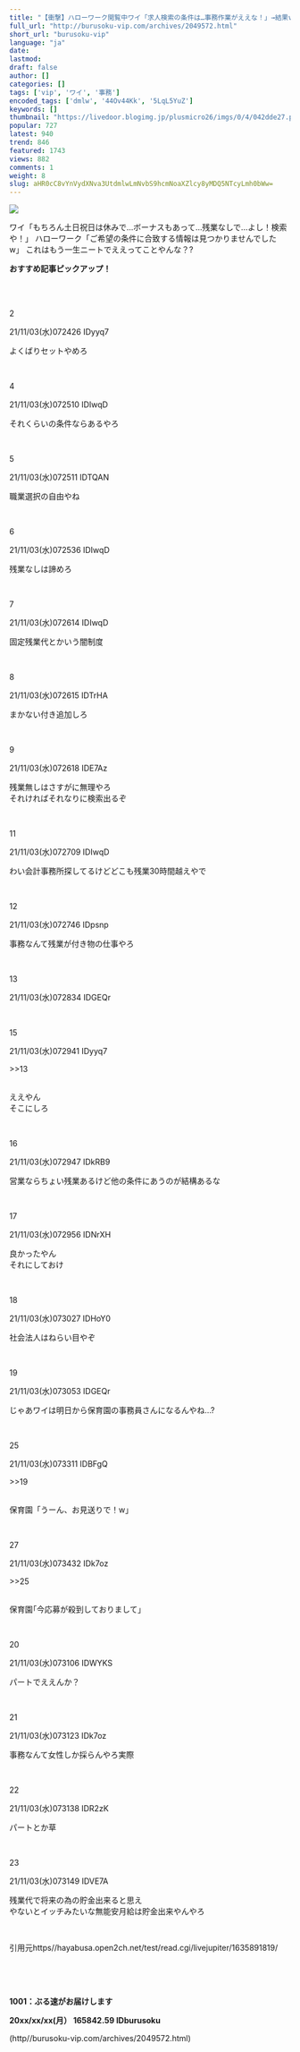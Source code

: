 ```yaml
---
title: "【衝撃】ハローワーク閲覧中ワイ「求人検索の条件は…事務作業がええな！」→結果ｗｗｗｗ "
full_url: "http://burusoku-vip.com/archives/2049572.html"
short_url: "burusoku-vip"
language: "ja"
date: 
lastmod: 
draft: false
author: []
categories: []
tags: ['vip', 'ワイ', '事務']
encoded_tags: ['dmlw', '44Ov44Kk', '5LqL5YuZ']
keywords: []
thumbnail: "https://livedoor.blogimg.jp/plusmicro26/imgs/0/4/042dde27.png"
popular: 727
latest: 940
trend: 846
featured: 1743
views: 882
comments: 1
weight: 8
slug: aHR0cC8vYnVydXNva3UtdmlwLmNvbS9hcmNoaXZlcy8yMDQ5NTcyLmh0bWw=
---
```


![](https://livedoor.blogimg.jp/plusmicro26/imgs/0/4/042dde27.png)

<div><p>ワイ「もちろん土日祝日は休みで…ボーナスもあって…残業なしで…よし！検索や！」 ハローワーク「ご希望の条件に合致する情報は見つかりませんでしたw」 これはもう一生ニートでええってことやんな？?</p><p><b>おすすめ記事ピックアップ！</b></p> <p class='g-ad1'> </p> <p class='g-ad2'> </p> <p></p><br> <br><p>2 <p> 21/11/03(水)072426 IDyyq7</p></p><p> よくばりセットやめろ </p><br> <p>4 <p> 21/11/03(水)072510 IDIwqD</p></p><p> それくらいの条件ならあるやろ </p><br> <p>5 <p> 21/11/03(水)072511 IDTQAN</p></p><p> 職業選択の自由やね </p><br> <p>6 <p> 21/11/03(水)072536 IDIwqD</p></p><p> 残業なしは諦めろ </p><br> <p>7 <p> 21/11/03(水)072614 IDIwqD</p></p><p> 固定残業代とかいう闇制度 </p><br> <p>8 <p> 21/11/03(水)072615 IDTrHA</p></p><p> まかない付き追加しろ </p><br> <p>9 <p> 21/11/03(水)072618 IDE7Az</p></p><p> 残業無しはさすがに無理やろ<br>それければそれなりに検索出るぞ </p><br> <p>11 <p> 21/11/03(水)072709 IDIwqD</p></p><p> わい会計事務所探してるけどどこも残業30時間越えやで </p><br> <p>12 <p> 21/11/03(水)072746 IDpsnp</p></p><p> 事務なんて残業が付き物の仕事やろ </p><br> <p>13 <p> 21/11/03(水)072834 IDGEQr</p></p><br> <p>15 <p> 21/11/03(水)072941 IDyyq7</p></p><p> <p class='anchor'>>>13</p><br>ええやん<br>そこにしろ </p><br> <p>16 <p> 21/11/03(水)072947 IDkRB9</p></p><p> 営業ならちょい残業あるけど他の条件にあうのが結構あるな </p><br> <p>17 <p> 21/11/03(水)072956 IDNrXH</p></p><p> 良かったやん<br>それにしておけ </p><br> <p>18 <p> 21/11/03(水)073027 IDHoY0</p></p><p> 社会法人はねらい目やぞ </p><br> <p>19 <p> 21/11/03(水)073053 IDGEQr</p></p><p> じゃあワイは明日から保育園の事務員さんになるんやね…? </p><br> <p>25 <p> 21/11/03(水)073311 IDBFgQ</p></p><p> <p class='anchor'>>>19</p><br>保育園「うーん、お見送りで！w」 </p><br> <p>27 <p> 21/11/03(水)073432 IDk7oz</p></p><p> <p class='anchor'>>>25</p><br>保育園｢今応募が殺到しておりまして｣ </p><br> <p>20 <p> 21/11/03(水)073106 IDWYKS</p></p><p> パートでええんか？ </p><br> <p>21 <p> 21/11/03(水)073123 IDk7oz</p></p><p> 事務なんて女性しか採らんやろ実際 </p><br> <p>22 <p> 21/11/03(水)073138 IDR2zK</p></p><p> パートとか草 </p><br> <p>23 <p> 21/11/03(水)073149 IDVE7A</p></p><p> 残業代で将来の為の貯金出来ると思え<br>やないとイッチみたいな無能安月給は貯金出来やんやろ </p><br> <p>引用元https//hayabusa.open2ch.net/test/read.cgi/livejupiter/1635891819/</p> <br> <p id='csw_block'></p> <p id='divSP1'> </p> <br><p><b>1001：ぶる速がお届けします <p> 20xx/xx/xx(月） 165842.59 IDburusoku</p></b></p> <p class='g-ad1'> </p> <p class='g-ad2'> </p> <p id='divSP'> </p> </div>

(http//burusoku-vip.com/archives/2049572.html)
